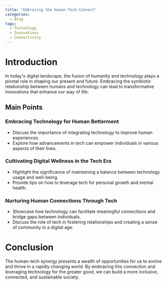 ```yaml
---
title: "Embracing the Human-Tech Connect"
categories:
  - Blog
tags:
  - Technology
  - Innovations
  - Connectivity
---
```


# Introduction
In today's digital landscape, the fusion of humanity and technology plays a pivotal role in shaping our present and future. Embracing the symbiotic relationship between humans and technology can lead to transformative innovations that enhance our way of life.

## Main Points
### Embracing Technology for Human Betterment
- Discuss the importance of integrating technology to improve human experiences.
- Explore how advancements in tech can empower individuals in various aspects of their lives.

### Cultivating Digital Wellness in the Tech Era
- Highlight the significance of maintaining a balance between technology usage and well-being.
- Provide tips on how to leverage tech for personal growth and mental health.

### Nurturing Human Connections Through Tech
- Showcase how technology can facilitate meaningful connections and bridge gaps between individuals.
- Discuss the role of tech in fostering relationships and creating a sense of community in a digital age.

# Conclusion
The human-tech synergy presents a wealth of opportunities for us to evolve and thrive in a rapidly changing world. By embracing this connection and leveraging technology for the greater good, we can build a more inclusive, connected, and sustainable society.